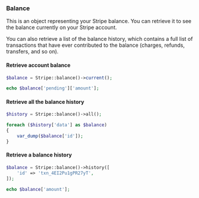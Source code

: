 ### Balance

This is an object representing your Stripe balance. You can retrieve it to see the balance currently on your Stripe account.

You can also retrieve a list of the balance history, which contains a full list of transactions that have ever contributed to the balance (charges, refunds, transfers, and so on).

#### Retrieve account balance

```php
$balance = Stripe::balance()->current();

echo $balance['pending']['amount'];
```

#### Retrieve all the balance history

```php
$history = Stripe::balance()->all();

foreach ($history['data'] as $balance)
{
	var_dump($balance['id']);
}
```

#### Retrieve a balance history

```php
$balance = Stripe::balance()->history([
	'id' => 'txn_4EI2Pu1gPR27yT',
]);

echo $balance['amount'];
```
